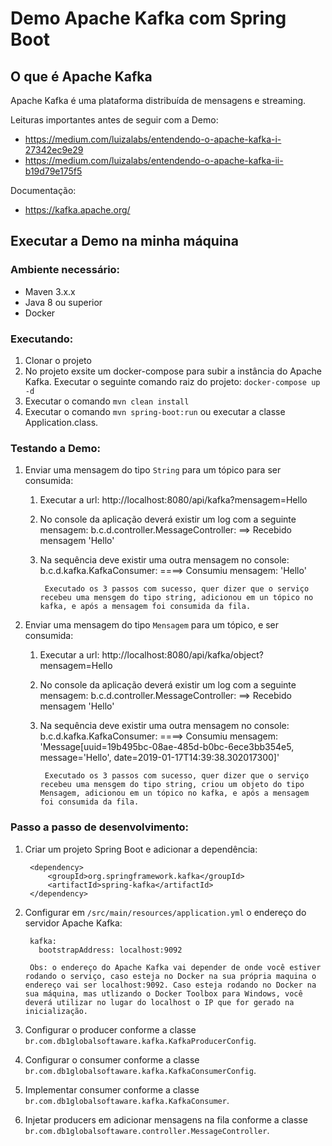 # Demo Apache Kafka com Spring Boot

## O que é Apache Kafka

Apache Kafka é uma plataforma distribuída de mensagens e streaming.

Leituras importantes antes de seguir com a Demo:
* https://medium.com/luizalabs/entendendo-o-apache-kafka-i-27342ec9e29
* https://medium.com/luizalabs/entendendo-o-apache-kafka-ii-b19d79e175f5

Documentação:
* https://kafka.apache.org/

## Executar a Demo na minha máquina

### Ambiente necessário:

* Maven 3.x.x
* Java 8 ou superior
* Docker

### Executando:

1. Clonar o projeto
2. No projeto exsite um docker-compose para subir a instância do Apache Kafka. Executar o seguinte comando raiz do projeto: `docker-compose up -d`
3. Executar o comando `mvn clean install`
4. Executar o comando `mvn spring-boot:run` ou executar a classe Application.class.

### Testando a Demo:

1. Enviar uma mensagem do tipo `String` para um tópico para ser consumida:

    1. Executar a url: http://localhost:8080/api/kafka?mensagem=Hello
    2. No console da aplicação deverá existir um log com a seguinte mensagem: b.c.d.controller.MessageController: ==> Recebido mensagem 'Hello'
    3. Na sequência deve existir uma outra mensagem no console: b.c.d.kafka.KafkaConsumer: ====> Consumiu mensagem: 'Hello'

            Executado os 3 passos com sucesso, quer dizer que o serviço recebeu uma mensgem do tipo string, adicionou em un tópico no kafka, e após a mensagem foi consumida da fila.

2. Enviar uma mensagem do tipo `Mensagem` para um tópico, e ser consumida:
    1. Executar a url: http://localhost:8080/api/kafka/object?mensagem=Hello
    2. No console da aplicação deverá existir um log com a seguinte mensagem: b.c.d.controller.MessageController: ==> Recebido mensagem 'Hello'
    3. Na sequência deve existir uma outra mensagem no console: b.c.d.kafka.KafkaConsumer: ====> Consumiu mensagem: 'Message[uuid=19b495bc-08ae-485d-b0bc-6ece3bb354e5, message='Hello', date=2019-01-17T14:39:38.302017300]'


            Executado os 3 passos com sucesso, quer dizer que o serviço recebeu uma mensgem do tipo string, criou um objeto do tipo Mensagem, adicionou em un tópico no kafka, e após a mensagem foi consumida da fila.

### Passo a passo de desenvolvimento:

1. Criar um projeto Spring Boot e adicionar a dependência:

        <dependency>
			<groupId>org.springframework.kafka</groupId>
			<artifactId>spring-kafka</artifactId>
		</dependency>

2. Configurar em `/src/main/resources/application.yml` o endereço do servidor Apache Kafka:

        kafka:
          bootstrapAddress: localhost:9092

        Obs: o endereço do Apache Kafka vai depender de onde você estiver rodando o serviço, caso esteja no Docker na sua própria maquina o endereço vai ser localhost:9092. Caso esteja rodando no Docker na sua máquina, mas utlizando o Docker Toolbox para Windows, você deverá utilizar no lugar do localhost o IP que for gerado na inicialização.

3. Configurar o producer conforme a classe `br.com.db1globalsoftaware.kafka.KafkaProducerConfig`.
4. Configurar o consumer conforme a classe `br.com.db1globalsoftaware.kafka.KafkaConsumerConfig`.
5. Implementar consumer conforme a classe `br.com.db1globalsoftaware.kafka.KafkaConsumer`.
6. Injetar producers em adicionar mensagens na fila conforme a classe `br.com.db1globalsoftaware.controller.MessageController`.